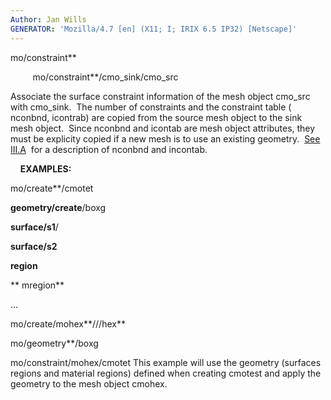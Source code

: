 ```yaml
---
Author: Jan Wills
GENERATOR: 'Mozilla/4.7 [en] (X11; I; IRIX 6.5 IP32) [Netscape]'
---
```


mo/constraint**

         mo/constraint**/cmo\_sink/cmo\_src

 Associate the surface constraint information of the mesh object
 cmo\_src with cmo\_sink.  The number of constraints and the constraint
 table ( nconbnd, icontrab) are copied from the source mesh object to
 the sink mesh object.  Since nconbnd and icontab are mesh object
 attributes, they must be explicity copied if a new mesh is to use an
 existing geometry.  [See III.A](../../meshobject.md)  for a
 description of nconbnd and incontab.



    **EXAMPLES:**

 mo/create**/cmotet

 **geometry/create**/boxg

 **surface/s1**/

 **surface/s2**

 **region**

 ** mregion**

 ...

 mo/create/mohex**///hex**

 mo/geometry**/boxg

 mo/constraint/mohex/cmotet
 This example will use the geometry (surfaces regions and material
 regions) defined when creating cmotest and apply the geometry to the
 mesh object cmohex.
